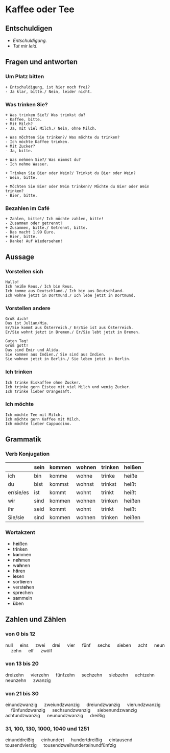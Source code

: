 # Kaffee oder Tee
## Entschuldigen
* *Entschuldigung.*
* *Tut mir leid.*

## Fragen und antworten
### Um Platz bitten
```
+ Entschuldigung, ist hier noch frei?
- Ja klar, bitte./ Nein, leider nicht.
```

### Was trinken Sie?
```
+ Was trinken Sie?/ Was trinkst du?
- Kaffee, bitte.
+ Mit Milch?
- Ja, mit viel Milch./ Nein, ohne Milch.
```

```
+ Was möchten Sie trinken?/ Was möchte du trinken?
- Ich möchte Kaffee trinken.
+ Mit Zucker?
- Ja, bitte.
```

```
+ Was nehmen Sie?/ Was nimmst du?
- Ich nehme Wasser.
```

```
+ Trinken Sie Bier oder Wein?/ Trinkst du Bier oder Wein?
- Wein, bitte.
```

```
+ Möchten Sie Bier oder Wein trinken?/ Möchte du Bier oder Wein trinken?
- Bier, bitte.
```

### Bezahlen im Café
```
+ Zahlen, bitte!/ Ich möchte zahlen, bitte!
- Zusammen oder getrennt?
+ Zusammen, bitte./ Getrennt, bitte.
- Das macht 1.99 Euro.
+ Hier, bitte.
- Danke! Auf Wiedersehen!
```

## Aussage
### Vorstellen sich
```
Hallo!
Ich heiße Reus./ Ich bin Reus.
Ich komme aus Deutschland./ Ich bin aus Deutschland.
Ich wohne jetzt in Dortmund./ Ich lebe jetzt in Dortmund.
```

### Vorstellen andere
```
Grüß dich!
Das ist Julian/Mia.
Er/Sie kommt aus Österreich./ Er/Sie ist aus Österreich.
Er/Sie wohnt jetzt in Bremen./ Er/Sie lebt jetzt in Bremen.
```

```
Guten Tag!
Grüß gott!
Das sind Emir und Alida.
Sie kommen aus Indien./ Sie sind aus Indien.
Sie wohnen jetzt in Berlin./ Sie leben jetzt in Berlin.
```

### Ich trinken
```
Ich trinke Eiskaffee ohne Zucker.
Ich trinke gern Eistee mit viel Milch und wenig Zucker.
Ich trinke lieber Orangesaft.
```

### Ich möchte
```
Ich möchte Tee mit Milch.
Ich möchte gern Kaffee mit Milch.
Ich möchte lieber Cappuccino.
```

## Grammatik
### Verb Konjugation
&nbsp; | sein | kommen | wohnen | trinken | heißen
 | ---- | ---- | ---- | ---- | ---- | ---- |
ich | bin | komme | wohne | trinke | heiße
du | bist | kommst | wohnst | trinkst | heißt
er/sie/es | ist | kommt | wohnt | trinkt | heißt
wir | sind | kommen | wohnen | trinken | heißen
ihr | seid | kommt | wohnt | trinkt | heißt
Sie/sie | sind | kommen | wohnen | trinken | heißen

### Wortakzent
* h**ei**ßen
* tr**i**nken
* k**o**mmen
* n**eh**men
* w**oh**nen
* h**ö**ren
* l**e**sen
* sort**ie**ren
* verst**eh**en
* spr**e**chen
* s**a**mmeln
* **ü**ben

## Zahlen und Zählen
### von 0 bis 12
null &emsp; eins &emsp; zwei &emsp; drei &emsp; vier &emsp; fünf &emsp; sechs &emsp; sieben &emsp; acht  &emsp; neun &emsp; zehn &emsp; elf &emsp; zwölf
### von 13 bis 20
dreizehn &emsp; vierzehn &emsp; fünfzehn &emsp; sechzehn &emsp; siebzehn &emsp; achtzehn &emsp; neunzehn &emsp; zwanzig
### von 21 bis 30
einundzwanzig &emsp; zweiundzwanzig &emsp; dreiundzwanzig &emsp; vierundzwanzig &emsp; fünfundzwanzig &emsp; sechsundzwanzig &emsp; siebenundzwanzig &emsp; achtundzwanzig &emsp; neunundzwanzig &emsp; dreißig
### 31, 100, 130, 1000, 1040 und 1251
einunddreißig &emsp; einhundert &emsp; hundertdreißig &emsp; eintausend &emsp; tousendvierzig &emsp; tousendzweihunderteinundfünfzig